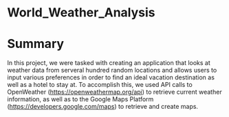 # World_Weather_Analysis
# Summary
In this project, we were tasked with creating an application that looks at weather data from serveral hundred random locations and allows users to input various preferences in order to find an ideal vacation destination as well as a hotel to stay at. To accomplish this, we used API calls to OpenWeather (https://openweathermap.org/api) to retrieve current weather information, as well as to the Google Maps Platform (https://developers.google.com/maps) to retrieve and create maps.
